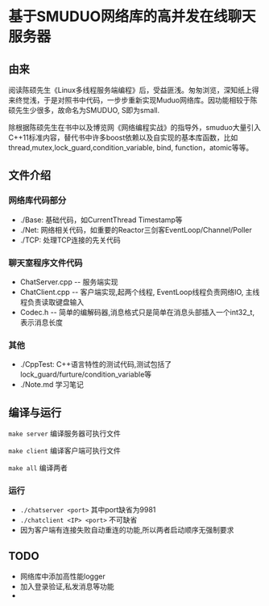 # 基于SMUDUO网络库的高并发在线聊天服务器

## 由来
阅读陈硕先生《Linux多线程服务端编程》后，受益匪浅。匆匆浏览，深知纸上得来终觉浅，于是对照书中代码，一步步重新实现Muduo网络库。因功能相较于陈硕先生少很多，故命名为SMUDUO, S即为small.

除根据陈硕先生在书中以及博览网《网络编程实战》的指导外，smuduo大量引入C++11标准内容，替代书中许多boost依赖以及自实现的基本库函数，比如thread,mutex,lock_guard,condition_variable, bind, function，atomic等等。


## 文件介绍

### 网络库代码部分
* ./Base: 基础代码，如CurrentThread Timestamp等
* ./Net: 网络相关代码，如重要的Reactor三剑客EventLoop/Channel/Poller
* ./TCP: 处理TCP连接的先关代码

### 聊天室程序文件代码
* ChatServer.cpp -- 服务端实现
* ChatClient.cpp -- 客户端实现,起两个线程, EventLoop线程负责网络IO, 主线程负责读取键盘输入
* Codec.h        -- 简单的编解码器,消息格式只是简单在消息头部插入一个int32_t, 表示消息长度

### 其他
* ./CppTest: C++语言特性的测试代码,测试包括了lock_guard/furture/condition_variable等
* ./Note.md 学习笔记


## 编译与运行
```make server``` 编译服务器可执行文件

```make client``` 编译客户端可执行文件

```make all``` 编译两者

### 运行
* ```./chatserver <port>``` 其中port缺省为9981
* ```./chatclient <IP> <port>``` 不可缺省
* 因为客户端有连接失败自动重连的功能,所以两者启动顺序无强制要求


## TODO

* 网络库中添加高性能logger
* 加入登录验证,私发消息等功能
* 